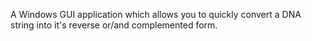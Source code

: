 A Windows GUI application which allows you to quickly convert a DNA string into it's reverse or/and complemented form. 

